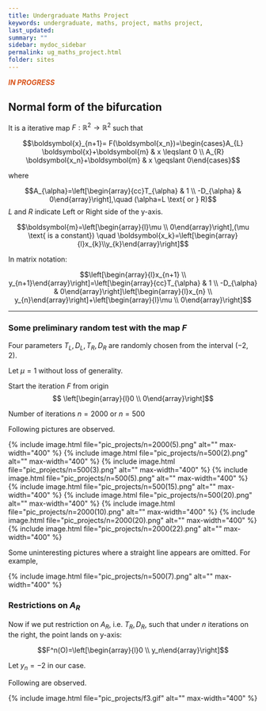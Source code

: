 ```yaml
---
title: Undergraduate Maths Project
keywords: undergraduate, maths, project, maths project,
last_updated: 
summary: ""
sidebar: mydoc_sidebar
permalink: ug_maths_project.html
folder: sites
---
```


<script>
MathJax = {
  tex: {
    inlineMath: [['$', '$'], ['\\(', '\\)']]
  },
  svg: {
    fontCache: 'global'
  }
};
</script>
<script type="text/javascript" id="MathJax-script" async
  src="https://cdn.jsdelivr.net/npm/mathjax@3/es5/tex-svg.js">
</script>

**<font color="#D95319">*****IN PROGRESS*****</font>**

## Normal form of the bifurcation
It is a iterative map $F: \mathbb{R}^{2} \rightarrow \mathbb{R}^{2}$ such that

$$\boldsymbol{x}_{n+1}= F(\boldsymbol{x_n})=\begin{cases}A_{L} \boldsymbol{x}+\boldsymbol{m} & x \leqslant 0 \\ A_{R} \boldsymbol{x_n}+\boldsymbol{m} & x \geqslant 0\end{cases}$$

where 

$$A_{\alpha}=\left[\begin{array}{cc}T_{\alpha} & 1 \\ -D_{\alpha} & 0\end{array}\right],\quad (\alpha=L \text{ or } R)$$
$L$ and $R$ indicate Left or Right side of the y-axis.

$$\boldsymbol{m}=\left[\begin{array}{l}\mu \\ 0\end{array}\right],(\mu \text{ is a constant}) \quad \boldsymbol{x_k}=\left[\begin{array}{l}x_{k}\\y_{k}\end{array}\right]$$

In matrix notation: 

$$\left[\begin{array}{l}x_{n+1} \\ y_{n+1}\end{array}\right]=\left[\begin{array}{cc}T_{\alpha} & 1 \\ -D_{\alpha} & 0\end{array}\right]\left[\begin{array}{l}x_{n} \\ y_{n}\end{array}\right]+\left[\begin{array}{l}\mu \\ 0\end{array}\right]$$

---
### **Some preliminary random test with the map $F$**

Four parameters $T_{L}, D_{L}, T_{R}, D_{R}$ are randomly chosen from the interval $(-2,2)$. 

Let $\mu=1$ without loss of generality.

Start the iteration $F$ from origin $$ \left[\begin{array}{l}0 \\ 0\end{array}\right]$$

Number of iterations $n=2000$ or $n=500$

Following pictures are observed.

{% include image.html file="pic_projects/n=2000(5).png" alt="" max-width="400" %}
{% include image.html file="pic_projects/n=500(2).png" alt="" max-width="400" %}
{% include image.html file="pic_projects/n=500(3).png" alt="" max-width="400" %}
{% include image.html file="pic_projects/n=500(5).png" alt="" max-width="400" %}
{% include image.html file="pic_projects/n=500(15).png" alt="" max-width="400" %}
{% include image.html file="pic_projects/n=500(20).png" alt="" max-width="400" %}
{% include image.html file="pic_projects/n=2000(10).png" alt="" max-width="400" %}
{% include image.html file="pic_projects/n=2000(20).png" alt="" max-width="400" %}
{% include image.html file="pic_projects/n=2000(22).png" alt="" max-width="400" %}

Some uninteresting pictures where a straight line appears are omitted. For example,

{% include image.html file="pic_projects/n=500(7).png" alt="" max-width="400" %}


### **Restrictions on $A_R$**
Now if we put restriction on $A_R$, i.e. $T_{R}, D_{R}$, such that under $n$ iterations on the right, the point lands on y-axis:

$$F^n(O)=\left[\begin{array}{l}0 \\ y_n\end{array}\right]$$

Let $y_n=-2$ in our case.

Following are observed.

{% include image.html file="pic_projects/f3.gif" alt="" max-width="400" %}
